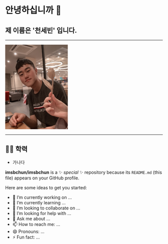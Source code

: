 # 안녕하십니까 👋
## 제 이름은 '천세빈' 입니다.

---

<img src="https://github.com/imsbchun/imsbchun/blob/main/KakaoTalk_20220916_135936900.jpg" width="200" height="270"/>

---
## 👨‍🎓 학력
- 가나다


**imsbchun/imsbchun** is a ✨ _special_ ✨ repository because its `README.md` (this file) appears on your GitHub profile.

Here are some ideas to get you started:

- 🔭 I’m currently working on ...
- 🌱 I’m currently learning ...
- 👯 I’m looking to collaborate on ...
- 🤔 I’m looking for help with ...
- 💬 Ask me about ...
- 📫 How to reach me: ...
- 😄 Pronouns: ...
- ⚡ Fun fact: ...

